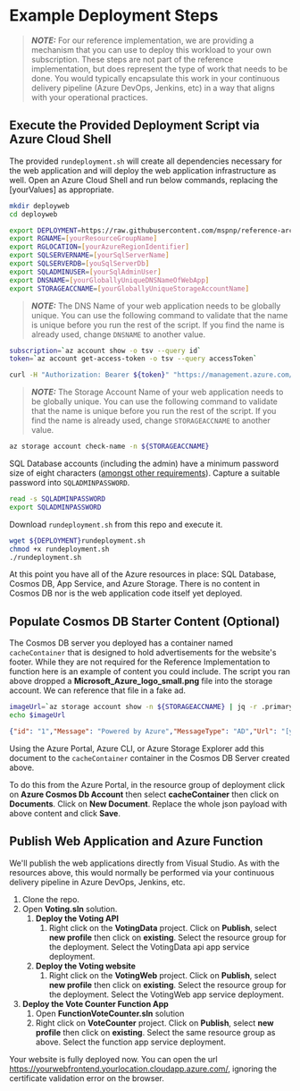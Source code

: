 # Example Deployment Steps

> **_NOTE:_** For our reference implementation, we are providing a mechanism that you can use to deploy this workload to your own subscription. These steps are not part of the reference implementation, but does represent the type of work that needs to be done. You would typically encapsulate this work in your continuous delivery pipeline (Azure DevOps, Jenkins, etc) in a way that aligns with your operational practices.

## Execute the Provided Deployment Script via Azure Cloud Shell

The provided `rundeployment.sh` will create all dependencies necessary for the web application and will deploy the web application infrastructure as well. Open an Azure Cloud Shell and run below commands, replacing the \[yourValues\] as appropriate.

```bash
mkdir deployweb
cd deployweb

export DEPLOYMENT=https://raw.githubusercontent.com/mspnp/reference-architectures/master/web-app/deployment/
export RGNAME=[yourResourceGroupName]
export RGLOCATION=[yourAzureRegionIdentifier]
export SQLSERVERNAME=[yourSqlServerName]
export SQLSERVERDB=[youSqlServerDb]
export SQLADMINUSER=[yourSqlAdminUser]
export DNSNAME=[yourGloballyUniqueDNSNameOfWebApp]
export STORAGEACCNAME=[yourGloballyUniqueStorageAccountName]
```

> **_NOTE:_**  The DNS Name of your web application needs to be globally unique. You can use the following command to validate that the name is unique before you run the rest of the script. If you find the name is already used, change `DNSNAME` to another value.

```bash
subscription=`az account show -o tsv --query id`
token=`az account get-access-token -o tsv --query accessToken`

curl -H "Authorization: Bearer ${token}" "https://management.azure.com/subscriptions/${subscription}/providers/Microsoft.Network/locations/${RGLOCATION}/CheckDnsNameAvailability?domainNameLabel=${DNSNAME}&api-version=2018-11-01"
```

> **_NOTE:_**  The Storage Account Name of your web application needs to be globally unique. You can use the following command to validate that the name is unique before you run the rest of the script. If you find the name is already used, change `STORAGEACCNAME` to another value.

```bash
az storage account check-name -n ${STORAGEACCNAME}
```

SQL Database accounts (including the admin) have a minimum password size of eight characters ([amongst other requirements](https://docs.microsoft.com/sql/relational-databases/security/password-policy?view=azuresqldb-current)). Capture a suitable password into `SQLADMINPASSWORD`.

```bash
read -s SQLADMINPASSWORD
export SQLADMINPASSWORD
```

Download `rundeployment.sh` from this repo and execute it.

```bash
wget ${DEPLOYMENT}rundeployment.sh
chmod +x rundeployment.sh
./rundeployment.sh
```

At this point you have all of the Azure resources in place: SQL Database, Cosmos DB, App Service, and Azure Storage.  There is no content in Cosmos DB nor is the web application code itself yet deployed.

## Populate Cosmos DB Starter Content (Optional)

The Cosmos DB server you deployed has a container named `cacheContainer` that is designed to hold advertisements for the website's footer. While they are not required for the Reference Implementation to function here is an example of content you could include. The script you ran above dropped a **Microsoft_Azure_logo_small.png** file into the storage account. We can reference that file in a fake ad.

```bash
imageUrl=`az storage account show -n ${STORAGEACCNAME} | jq -r .primaryEndpoints.blob`rsrcontainer/Microsoft_Azure_logo_small.png
echo $imageUrl
```

```json
{"id": "1","Message": "Powered by Azure","MessageType": "AD","Url": "[yourImageUrlHere]"}
```

Using the Azure Portal, Azure CLI, or Azure Storage Explorer add this document to the `cacheContainer` container in the Cosmos DB Server created above.

To do this from the Azure Portal, in the resource group of deployment  click on **Azure Cosmos Db Account** then select **cacheContainer** then click on **Documents**. Click on **New Document**. Replace the whole json payload with above content and click **Save**.

## Publish Web Application and Azure Function

We'll publish the web applications directly from Visual Studio. As with the resources above, this would normally be performed via your continuous delivery pipeline in Azure DevOps, Jenkins, etc.

1. Clone the repo.
1. Open **Voting.sln** solution.
   1. **Deploy the Voting API**
      1. Right click on the **VotingData** project. Click on **Publish**, select **new profile** then click on **existing**. Select the resource group for the deployment. Select the VotingData api app service deployment.
   1. **Deploy the Voting website**
      1. Right click on the **VotingWeb** project. Click on **Publish**, select **new profile** then click on **existing**. Select the resource group for the deployment. Select the VotingWeb app service deployment.
1. **Deploy the Vote Counter Function App**
   1. Open **FunctionVoteCounter.sln** solution
   1. Right click on **VoteCounter** project. Click on **Publish**, select **new profile** then click on **existing**. Select the same resource group as above. Select the function app service deployment.

Your website is fully deployed now. You can open the url <https://yourwebfrontend.yourlocation.cloudapp.azure.com/>, ignoring the certificate validation error on the browser.
